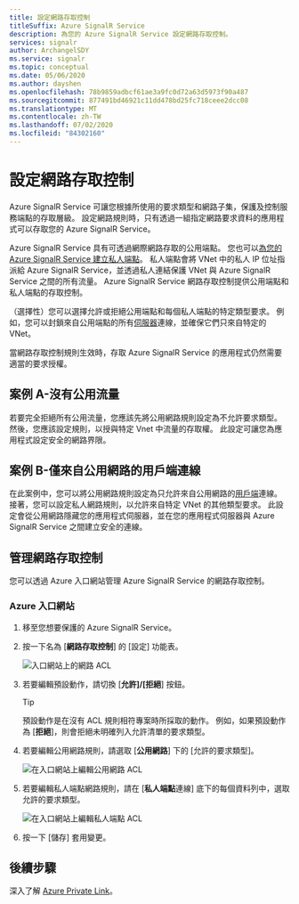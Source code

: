 ```yaml
---
title: 設定網路存取控制
titleSuffix: Azure SignalR Service
description: 為您的 Azure SignalR Service 設定網路存取控制。
services: signalr
author: ArchangelSDY
ms.service: signalr
ms.topic: conceptual
ms.date: 05/06/2020
ms.author: dayshen
ms.openlocfilehash: 78b9859adbcf61ae3a9fc0d72a63d5973f90a487
ms.sourcegitcommit: 877491bd46921c11dd478bd25fc718ceee2dcc08
ms.translationtype: MT
ms.contentlocale: zh-TW
ms.lasthandoff: 07/02/2020
ms.locfileid: "84302160"
---
```

# <a name="configure-network-access-control"></a>設定網路存取控制

Azure SignalR Service 可讓您根據所使用的要求類型和網路子集，保護及控制服務端點的存取層級。 設定網路規則時，只有透過一組指定網路要求資料的應用程式可以存取您的 Azure SignalR Service。

Azure SignalR Service 具有可透過網際網路存取的公用端點。 您也可以[為您的 Azure SignalR Service 建立私人端點](howto-private-endpoints.md)。 私人端點會將 VNet 中的私人 IP 位址指派給 Azure SignalR Service，並透過私人連結保護 VNet 與 Azure SignalR Service 之間的所有流量。 Azure SignalR Service 網路存取控制提供公用端點和私人端點的存取控制。

（選擇性）您可以選擇允許或拒絕公用端點和每個私人端點的特定類型要求。 例如，您可以封鎖來自公用端點的所有[伺服器](signalr-concept-internals.md#server-connections)連線，並確保它們只來自特定的 VNet。

當網路存取控制規則生效時，存取 Azure SignalR Service 的應用程式仍然需要適當的要求授權。

## <a name="scenario-a---no-public-traffic"></a>案例 A-沒有公用流量

若要完全拒絕所有公用流量，您應該先將公用網路規則設定為不允許要求類型。 然後，您應該設定規則，以授與特定 Vnet 中流量的存取權。 此設定可讓您為應用程式設定安全的網路界限。

## <a name="scenario-b---only-client-connections-from-public-network"></a>案例 B-僅來自公用網路的用戶端連線

在此案例中，您可以將公用網路規則設定為只允許來自公用網路的[用戶端](signalr-concept-internals.md#client-connections)連線。 接著，您可以設定私人網路規則，以允許來自特定 VNet 的其他類型要求。 此設定會從公用網路隱藏您的應用程式伺服器，並在您的應用程式伺服器與 Azure SignalR Service 之間建立安全的連線。

## <a name="managing-network-access-control"></a>管理網路存取控制

您可以透過 Azure 入口網站管理 Azure SignalR Service 的網路存取控制。

### <a name="azure-portal"></a>Azure 入口網站

1. 移至您想要保護的 Azure SignalR Service。

1. 按一下名為 [**網路存取控制**] 的 [設定] 功能表。

    ![入口網站上的網路 ACL](media/howto-network-access-control/portal.png)

1. 若要編輯預設動作，請切換 [**允許]/[拒絕**] 按鈕。

    > [!TIP]
    > 預設動作是在沒有 ACL 規則相符專案時所採取的動作。 例如，如果預設動作為 [**拒絕**]，則會拒絕未明確列入允許清單的要求類型。

1. 若要編輯公用網路規則，請選取 [**公用網路**] 下的 [允許的要求類型]。

    ![在入口網站上編輯公用網路 ACL ](media/howto-network-access-control/portal-public-network.png)

1. 若要編輯私人端點網路規則，請在 [**私人端點**連線] 底下的每個資料列中，選取允許的要求類型。

    ![在入口網站上編輯私人端點 ACL ](media/howto-network-access-control/portal-private-endpoint.png)

1. 按一下 [儲存] 套用變更。

## <a name="next-steps"></a>後續步驟

深入了解 [Azure Private Link](/azure/private-link/private-link-overview)。
